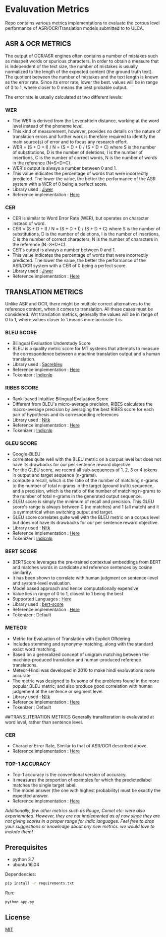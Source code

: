 # Evaluvation Metrics

Repo contains various metrics implementations to evaluate the corpus level performance of ASR/OCR/Translation models submitted to to ULCA.

## ASR & OCR METRICS

The output of OCR/ASR engines often contains a number of mistakes such as misspelt words or spurious characters. In order to obtain a measure that is independent of the text size, the number of mistakes is usually normalized to the length of the expected content (the ground truth text). The quotient between the number of mistakes and the text length is known as the error rate. Since its error rate, lower the best. values will be in range of 0 to 1, where closer to 0 means the best probable output.

The error rate is usually calculated at two different levels:

### WER

- The WER is derived from the Levenshtein distance, working at the word level instead of the phoneme level.
- This kind of measurement, however, provides no details on the nature of translation errors and further work is therefore required to identify the main source(s) of error and to focus any research effort.
- WER = (S + D + I) / N = (S + D + I) / (S + D + C) where S is the number of substitutions, D is the number of deletions, I is the number of insertions, C is the number of correct words, N is the number of words in the reference (N=S+D+C).
- WER's output is always a number between 0 and 1.
- This value indicates the percentage of words that were incorrectly predicted. The lower the value, the better the performance of the ASR system with a WER of 0 being a perfect score.
- Library used : [Jiwer](https://github.com/jitsi/jiwer "Jiwer")
- Reference implementation : [Here](https://github.com/huggingface/datasets/blob/master/metrics/wer/wer.py "Here")

### CER

- CER is similar to Word Error Rate (WER), but operates on character instead of word.
- CER = (S + D + I) / N = (S + D + I) / (S + D + C) where S is the number of substitutions, D is the number of deletions, I is the number of insertions, C is the number of correct characters, N is the number of characters in the reference (N=S+D+C).
- CER's output is always a number between 0 and 1.
- This value indicates the percentage of words that were incorrectly predicted. The lower the value, the better the performance of the ASR/OCR system with a CER of 0 being a perfect score.
- Library used : [Jiwer](https://github.com/jitsi/jiwer "Jiwer")
- Reference implementation : [Here](https://github.com/huggingface/datasets/blob/master/metrics/cer/cer.py "Here")

## TRANSLATION METRICS

Unlike ASR and OCR, there might be multiple correct alternatives to the reference content, when it comes to translation. All these cases must be considered.  Wrt translation metrics, generally the values will be in range of 0 to 1, where values closer to 1 means more accurate it is.

### BLEU SCORE

- Bilingual Evaluation Understudy Score
- BLEU is a quality metric score for MT systems that attempts to measure the correspondence between a machine translation output and a human translation.
- Library used : [Sacrebleu](https://github.com/mjpost/sacrebleu "Sacrebleu")
- Reference implementation : [Here](https://github.com/AI4Bharat/indicTrans/blob/main/compute_bleu.sh "Here")
- Tokenizer : [Indicnlp](https://github.com/anoopkunchukuttan/indic_nlp_library "Indicnlp")

### RIBES SCORE

- Rank-based Intuitive Bilingual Evaluation Score
- Different from BLEU's micro-average precision, RIBES calculates the macro-average precision by averaging the best RIBES score for each pair of hypothesis and its corresponding references
- Library used : [Nltk](https://www.nltk.org/ "Nltk")
- Reference implementation : [Here](https://www.nltk.org/_modules/nltk/translate/ribes_score.html "Here")
- Tokenizer : [Indicnlp](https://github.com/anoopkunchukuttan/indic_nlp_library "Indicnlp")

### GLEU SCORE

- Google-BLEU
- correlates quite well with the BLEU metric on a corpus level but does not have its drawbacks for our per sentence reward objective
- For the GLEU score, we record all sub-sequences of 1, 2, 3 or 4 tokens in output and target sequence (n-grams).
- compute a recall, which is the ratio of the number of matching n-grams to the number of total n-grams in the target (ground truth) sequence, and a precision, which is the ratio of the number of matching n-grams to the number of total n-grams in the generated output sequence.
- GLEU score is simply the minimum of recall and precision. This GLEU score's range is always between 0 (no matches) and 1 (all match) and it is symmetrical when switching output and target.
- GLEU score correlates quite well with the BLEU metric on a corpus level but does not have its drawbacks for our per sentence reward objective.
- Library used : [Nltk](https://www.nltk.org/ "Nltk")
- Reference implementation : [Here](https://www.nltk.org/_modules/nltk/translate/gleu_score.html "Here")
- Tokenizer : [Indicnlp](https://github.com/anoopkunchukuttan/indic_nlp_library "Indicnlp")

### BERT SCORE

- BERTScore leverages the pre-trained contextual embeddings from BERT and matches words in candidate and reference sentences by cosine similarity.
- It has been shown to correlate with human judgment on sentence-level and system-level evaluation.
- Model based approach and hence computationally expensive
- Value lies in range of 0 to 1, closest to 1 being the best
- Supported Languages : [Here](https://github.com/google-research/bert/blob/master/multilingual.md#list-of-languages "Here")
- Library used : [bert-score](https://github.com/Tiiiger/bert_score "bert-score")
- Reference implementation : [Here](https://github.com/huggingface/datasets/blob/master/metrics/bertscore/bertscore.py "Here")
- Tokenizer : Default

### METEOR

- Metric for Evaluation of Translation with Explicit ORdering
- Includes stemming and synonymy matching, along with the standard exact word matching.
- Based on a generalized concept of unigram matching between the machine-produced translation and human-produced reference translations.
- Meteor-Hindi was developed in 2010 to make hindi evaluvations more accurate
- The metric was designed to fix some of the problems found in the more popular BLEU metric, and also produce good correlation with human judgement at the sentence or segment level.
- Library used : [Nltk](https://www.nltk.org/ "Nltk")
- Reference implementation : [Here](https://github.com/huggingface/datasets/blob/master/metrics/meteor/meteor.py "Here")
- Tokenizer : Default



##TRANSLITERATION METRICS
Generally transliteration is evaluvated at word level, rather than sentence level.

### CER

- Character Error Rate, Similar to that of ASR/OCR described above.
- Reference implementation : [Here](https://github.com/AI4Bharat/IndicXlit/blob/master/model_training_scripts/evaluate/evaluate_result_with_rescore_option.py#L153 "Here")

### TOP-1 ACCURACY
- Top-1 accuracy is the conventional version of accuracy.
- It measures the proportion of examples for which the predictedlabel matches the single target label.
- The model answer (the one with highest probability) must be exactly the expected answer.
- Reference implementation : [Here](https://github.com/AI4Bharat/IndicXlit/blob/master/model_training_scripts/evaluate/evaluate_result_with_rescore_option.py#L532 "Here")


*Additionally, few other metrics such as Rouge, Comet etc: were also experiemnted. However, they are not implemented as of now since they are not giving scores in a proper range for Indic languages. Feel free to drop your suggestions or knowledge about any new metrics. we would love to include them!*

## Prerequisites

- python 3.7
- ubuntu 16.04

Dependencies:
```bash
pip install -r requirements.txt
```
Run:
```bash
python app.py
```

## License

[MIT](https://choosealicense.com/licenses/mit/)
